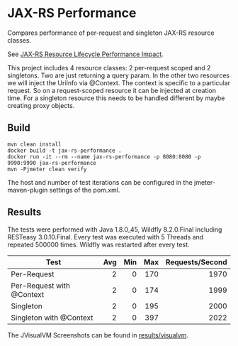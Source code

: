 # JAX-RS Performance

Compares performance of per-request and singleton JAX-RS resource classes.

See [JAX-RS Resource Lifecycle Performance Impact][1].

This project includes 4 resource classes: 2 per-request scoped and 2 singletons. Two are just returning a query param.
In the other two resources we will inject the UriInfo via @Context. The context is specific to a particular request.
So on a request-scoped resource it can be injected at creation time. For a singleton resource this needs to be handled different
by maybe creating proxy objects. 

## Build

    mvn clean install
    docker build -t jax-rs-performance .
    docker run -it --rm --name jax-rs-performance -p 8080:8080 -p 9990:9990 jax-rs-performance
    mvn -Pjmeter clean verify
    
The host and number of test iterations can be configured in the jmeter-maven-plugin settings of the pom.xml.

## Results

The tests were performed with Java 1.8.0_45, Wildfly 8.2.0.Final including RESTeasy 3.0.10.Final.
Every test was executed with 5 Threads and repeated 500000 times. Wildfly was restarted after every test.

| Test                      | Avg | Min | Max | Requests/Second | 
| ------------------------- | --: | --: | --: | --------------: |
| Per-Request               |   2 |   0 | 170 |            1970 |  
| Per-Request with @Context |   2 |   0 | 174 |            1999 |
| Singleton                 |   2 |   0 | 195 |            2000 |  
| Singleton with @Context   |   2 |   0 | 397 |            2022 |

The JVisualVM Screenshots can be found in [results/visualvm](results/visualvm).
    
 [1]: http://stackoverflow.com/questions/30409895/jax-rs-resource-lifecycle-performance-impact